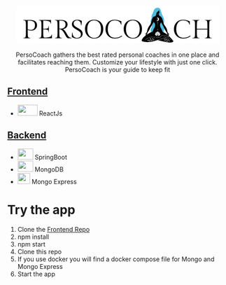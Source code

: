 <p align="center">
<img src="https://github.com/rihemebh/PersoCoach-Front/blob/main/src/assets/img/11.png">



<p align="center">PersoCoach gathers the best rated personal coaches in one place and facilitates reaching them. Customize your lifestyle with just one click.
PersoCoach is your guide to keep fit
</p>

## [Frontend](https://github.com/rihemebh/PersoCoach-Front)
 -  <img src="https://upload.wikimedia.org/wikipedia/commons/thumb/a/a7/React-icon.svg/1200px-React-icon.svg.png" width="45px" height="25px"> ReactJs 


## [Backend](https://github.com/rihemebh/PersoCoach-Back) 
 - <img src="https://webinf.fr/assets/images/spring-boot.svg" width="35px" height="25px"> SpringBoot 
 - <img src="https://img.icons8.com/color/452/mongodb.png" width="35px" height="25px"> MongoDB
 - <img src="https://developer.asustor.com/uploadIcons/0020_999_1579585089_mongo-express-256.png" width="28px" height="25px"> Mongo Express 


# Try the app  

1. Clone the [Frontend Repo](https://github.com/rihemebh/PersoCoach-Front)
2. npm install 
3. npm start
4. Clone this repo 
5. If you use docker you will find a docker compose file for Mongo and Mongo Express
6. Start the app 
